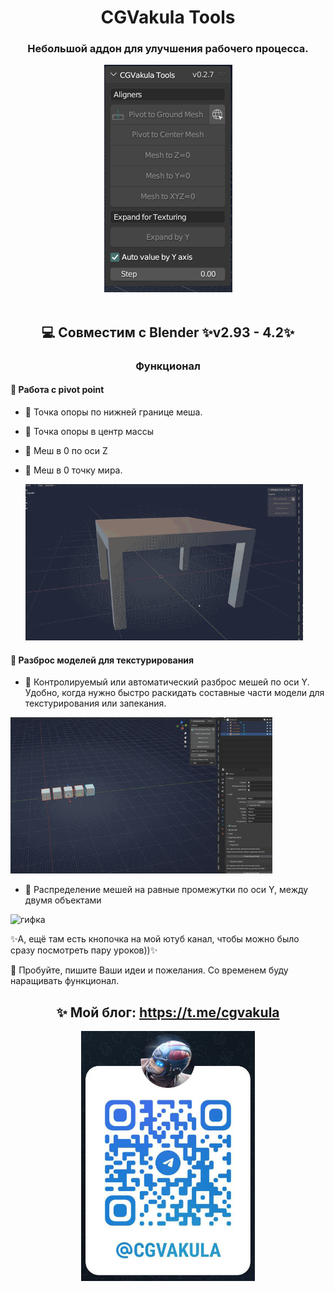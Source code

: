 <div align="center">
<h1 align="center">CGVakula Tools</h1>

<h3 align="center">
  Небольшой аддон для улучшения рабочего процесса.
</h3>
<center><img src=".github/resources/screen_01.png"></center>
<br/>

## 💻 Совместим с Blender ✨v2.93 - 4.2✨
</div>
<h3 align="center">Функционал</h3>

#### 🚀 Работа с pivot point
- 🧩 Точка опоры по нижней границе меша.
- 🧩 Точка опоры в центр массы
- 🧩 Меш в 0 по оси Z
- 🧩 Меш в 0 точку мира.

  <img src=".github/resources/1.gif" height="250px" width="auto" alt="гифка">

#### 🚀 Разброс моделей для текстурирования
- 🧩 Контролируемый или автоматический разброс мешей по оси Y. Удобно, когда нужно быстро раскидать составные части модели для текстурирования или запекания.
<img src=".github/resources/2.gif" height="250px" width="auto" alt="гифка">

- 🧩 Распределение мешей на равные промежутки по оси Y, между двумя объектами
<img src=".github/resources/3.gif" height="250px" width="auto" alt="гифка">


✨А, ещё там есть кнопочка на мой ютуб канал, чтобы можно было сразу посмотреть пару уроков))✨

🎉 Пробуйте, пишите Ваши идеи и пожелания. Со временем буду наращивать функционал.

<div align="center">

## ✨ Мой блог: https://t.me/cgvakula
  <center><img src=".github/resources/Plashka.png" height="400" width="auto" alt="гифка"></center>
</div>
